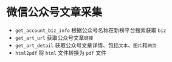# 微信公众号文章采集
- `get_account_biz_info` 根据公众号名称在新榜平台搜索获取 `biz`
- `get_art_url` 获取公众号文章`链接`
- `get_art_detail` 获取公众号文章详情、包括`文本`、`图片`和`网页`
- `html2pdf` 将 `html` 文件转换为 `pdf` 文件